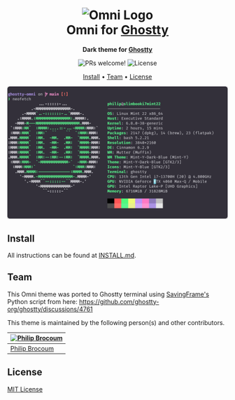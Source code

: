 <h1 align="center">
  <br>
  <img src="https://storage.googleapis.com/golden-wind/github/omni/omni.png" alt="Omni Logo" width="100">
  <br>
  Omni for <a href="https://ghostty.org">Ghostty</a>
  <br>
</h1>

<p align="center">
  <strong>Dark theme for <a href="https://ghostty.org">Ghostty</a></strong>
</p>

<p align="center">
  <img src="https://img.shields.io/badge/PRs-welcome-%235FCC6F.svg" alt="PRs welcome!" />

  <img alt="License" src="https://img.shields.io/badge/license-MIT-%235FCC6F">
</p>

<p align="center">
  <a href="#install">Install</a> •
  <a href="#team">Team</a> •
  <a href="#license">License</a>
</p>

<p align="center">
  <img alt="Omni screnshoot for Ghostty" src="./screenshot.png">
</p>

## Install

All instructions can be found at [INSTALL.md](./INSTALL.md).

## Team

This Omni theme was ported to Ghostty terminal using [SavingFrame's](https://github.com/SavingFrame) Python script from here: https://github.com/ghostty-org/ghostty/discussions/4761

This theme is maintained by the following person(s) and other contributors.

| [![Philip Brocoum](https://github.com/stedwick.png?size=100)](https://github.com/stedwick) |
| ------------------------------------------------------------------------------------------------ |
| [Philip Brocoum](https://github.com/stedwick)                                                   |

## License

[MIT License](./LICENSE.md)
